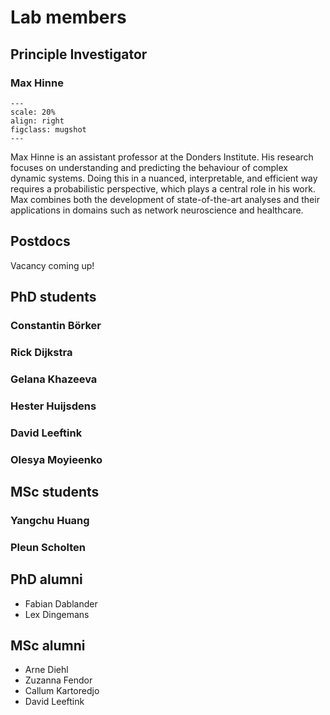 # Lab members

## Principle Investigator

### Max Hinne

```{figure} ../images/max_head.jpg
---
scale: 20%
align: right
figclass: mugshot
---
```

Max Hinne is an assistant professor at the Donders Institute. His research focuses on understanding and predicting the behaviour of complex dynamic systems. Doing this in a nuanced, interpretable, and efficient way requires a probabilistic perspective, which plays a central role in his work. Max combines both the development of state-of-the-art analyses and their applications in domains such as network neuroscience and healthcare.

## Postdocs

Vacancy coming up!

## PhD students

### Constantin Börker

### Rick Dijkstra

### Gelana Khazeeva

### Hester Huijsdens

### David Leeftink

### Olesya Moyieenko

## MSc students

### Yangchu Huang

### Pleun Scholten


## PhD alumni

* Fabian Dablander
* Lex Dingemans

## MSc alumni

* Arne Diehl
* Zuzanna Fendor
* Callum Kartoredjo
* David Leeftink
